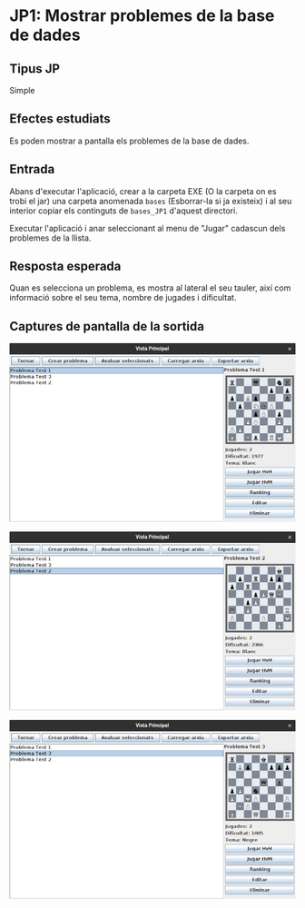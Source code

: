 # JP1: Mostrar problemes de la base de dades

## Tipus JP

Simple

## Efectes estudiats

Es poden mostrar a pantalla els problemes de la base de dades.

## Entrada

Abans d'executar l'aplicació, crear a la carpeta EXE (O la carpeta on es trobi el jar) una carpeta anomenada `bases` (Esborrar-la si ja existeix) i al seu interior copiar els continguts de `bases_JP1` d'aquest directori.

Executar l'aplicació i anar seleccionant al menu de "Jugar" cadascun dels problemes de la llista.

## Resposta esperada

Quan es selecciona un problema, es mostra al lateral el seu tauler, així com informació sobre el seu tema, nombre de jugades i dificultat.

## Captures de pantalla de la sortida

![Problema 1](../imatges_JP/carrega_prob_1.png)

![Problema 2](../imatges_JP/carrega_prob_2.png)

![Problema 3](../imatges_JP/carrega_prob_3.png)
